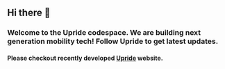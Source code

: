 ## Hi there 👋

### Welcome to the Upride codespace. We are building next generation mobility tech! Follow Upride to get latest updates.

#### Please checkout recently developed [Upride](https://upride.in) website.
